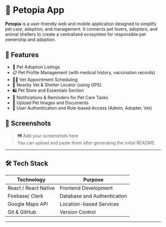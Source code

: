 # 🐾 Petopia App

**Petopia** is a user-friendly web and mobile application designed to simplify pet care, adoption, and management. It connects pet lovers, adopters, and animal shelters to create a centralized ecosystem for responsible pet ownership and adoption.

## 🚀 Features

- 🐶 Pet Adoption Listings  
- 📋 Pet Profile Management (with medical history, vaccination records)  
- 🧑‍⚕️ Vet Appointment Scheduling  
- 📍 Nearby Vet & Shelter Locator (using GPS)  
- 🛍️ Pet Store and Essentials Section  
- 📢 Notifications & Reminders for Pet Care Tasks  
- 📸 Upload Pet Images and Documents  
- 👥 User Authentication and Role-based Access (Admin, Adopter, Vet)

## 📱 Screenshots

> 📷 Add your screenshots here  
> You can upload and paste them after generating the initial README.

---

## 🛠️ Tech Stack

| Technology               |         Purpose            |
|--------------------------|----------------------------|
| React / React Native     | Frontend Development       |
| Firebase/ Clerk          | Database and Authentication|
| Google Maps API          | Location-based Services    |
| Git & GitHub             | Version Control            |

---
